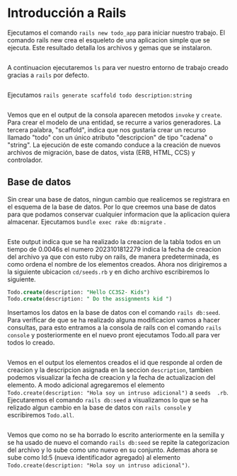 # Introducción a Rails
Ejecutamos el comando ```rails new todo_app``` para iniciar nuestro trabajo. El comando rails new crea el esqueleto de una aplicacion simple que se ejecuta.
Este resultado detalla los archivos y gemas que se instalaron.

![]()

A continuacion ejecutaremos ```ls``` para ver nuestro entorno de trabajo creado gracias a ```rails``` por defecto.

![]()

Ejecutamos ```rails generate scaffold todo description:string``` 

![]()

Vemos que en el output de la consola aparecen metodos ```invoke``` y ```create```. Para crear el modelo de una entidad, se recurre a varios generadores. La tercera palabra, "scaffold", indica que nos gustaría crear un recurso llamado "todo" con un único atributo "descripcion" de tipo "cadena" o "string". La ejecución de este comando conduce a la creación de nuevos archivos de migración, base de datos, vista (ERB, HTML, CCS) y controlador.

## Base de datos

Sin crear una base de datos, ningun cambio que realicemos se registrara en el esquema de la base de datos. Por lo que creemos una base de datos para que podamos conservar cualquier informacion que la aplicacion quiera almacenar. Ejecutamos ```bundle exec rake db:migrate``` .

![]()

Este output indica que se ha realizado la creacion de la tabla todos en un tiempo de 0.0046s el numero 2023101812279 indica la fecha de creacion del archivo ya que con esto ruby on rails, de manera predeterminada, es como ordena el nombre de los elementos creados. Ahora nos dirigiremos a la siguiente ubicacion ```cd/seeds.rb``` y en dicho archivo escribiremos lo siguiente.

```sql
Todo.create(description: "Hello CC3S2- Kids")
Todo.create(description: " Do the assignments kid ")
```
Insertamos los datos en la base de datos con el comando ```rails db:seed```. Para verificar de que se ha realizado alguna modificacion vamos a hacer consultas, para esto entramos a la consola de rails con el comando ```rails console``` y posteriormente en el nuevo pront ejecutamos Todo.all para ver todos lo creado.

![]()

Vemos en el output los elementos creados el id que responde al orden de creacion y la descripcion asignada en la seccion ```description```, tambien podemos visualizar la fecha de creacion y la fecha de actualizacion del elemento. A modo adicional agregaremos el elemento ```Todo.create(description: "Hola soy un intruso adicional")``` a ```seeds  .rb```. Ejecutaremos el comando ```rails db:seed``` a visualizamos lo que se ha relizado algun cambio en la base de datos con ```rails console``` y escribiremos ```Todo.all```.

![]()

Vemos que como no se ha borrado lo escrito anteriormente en la semilla y se ha usado de nuevo el comando ```rails db:seed``` se repite la categorizacion del archivo y lo sube como uno nuevo en su conjunto. Ademas ahora se sube como Id:5 (nueva identificador  agregado) al elemento ```Todo.create(description: "Hola soy un intruso adicional")```.






